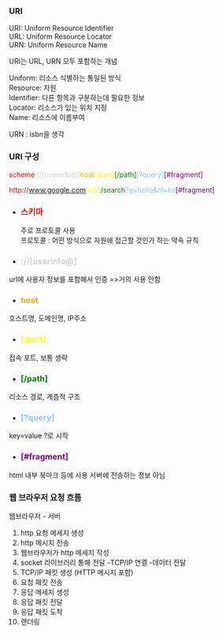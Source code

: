 ### URI  

URI: Uniform Resource Identifier  
URL: Uniform Resource Locator  
URN: Uniform Resource Name  

URI는 URL, URN 모두 포함하는 개념  

Uniform: 리소스 식별하는 통일된 방식  
Resource: 자원  
Identifier: 다른 항목과 구분하는데 필요한 정보  
Locator: 리소스가 있는 위치 지정  
Name: 리소스에 이름부여  

URN : isbn을 생각



### URI 구성  

<span style="color:red">scheme</span><span style="color:lightgrey">://[userinfo@]</span><span style="color:orange">host</span><span style="color:yellow">[:port]</span><span style="color:green; ">[/path]</span><span style="color:skyblue">[?query]</span><span style="color:purple;">[#fragment]</span>

<span style="color:red">http://</span><span style="color:orange">www.google.com</span><span style="color:yellow">:433</span><span style="color:green; ">/search</span><span style="color:skyblue">?q=hello&hl=ko</span><span style="color:purple; ">[#fragment]</span>

- ### <span style="color:red;">스키마</span>
  주로 프로토콜 사용</br>
프로토콜 : 어떤 방식으로 자원에 접근할 것인가 하는 약속 규칙

- ### <span style="color:lightgrey">://[userinfo@]</span>
url에 사용자 정보를 포함해서 인증 =>거의 사용 안함

- ### <span style="color:orange">host</span>
호스트명, 도메인명, IP주소

- ### <span style="color:yellow">[:port]</span>
접속 포트, 보통 생략

- ### <span style="color:green;">[/path]</span>
리소스 경로, 계층적 구조

- ### <span style="color:skyblue">[?query]</span>
key=value
?로 시작

- ### <span style="color:purple;">[#fragment]</span>
html 내부 북마크 등에 사용
서버에 전송하는 정보 아님

### 웹 브라우저 요청 흐름

웹브라우저 - 서버

1. http 요청 메세지 생성
2. http 메시지 전송
1. 웹브라우저가 http 메세지 작성
2. socket 라이브러리 통해 전달
  -TCP/IP 연결
  -데이터 전달
3. TCP/IP 패킷 생성 (HTTP 메시지 포함)
4. 요청 패킷 전송
5. 응답 메세지 생성
6. 응답 패킷 전달 
7. 응답 패킷 도착 
8. 랜더링




